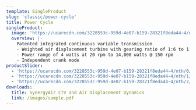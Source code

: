 ```yaml
---
template: SingleProduct
slug: 'classic/power-cycle'
title: Power Cycle
singleProduct:
  image: 'https://ucarecdn.com/3228553c-959d-4e07-b159-28321f8eda44~4/nth/0/'
  overview: |-
    Patented integrated continuous variable transmission
    - Weighted air displacement turbine with gearing ratio of 1:6 to 1:24
    - Power range of 4 watts at 20 rpm to 14,000 watts @ 150 rpm
    - Independent crank mode
productSlider:
  - 'https://ucarecdn.com/3228553c-959d-4e07-b159-28321f8eda44~4/nth/0/'
  - 'https://ucarecdn.com/3228553c-959d-4e07-b159-28321f8eda44~4/nth/1/'
  - 'https://ucarecdn.com/3228553c-959d-4e07-b159-28321f8eda44~4/nth/2/'
downloads:
  title: SynergyAir CTV and Air Displacement Dynamics
  link: /images/sample.pdf
---
```

